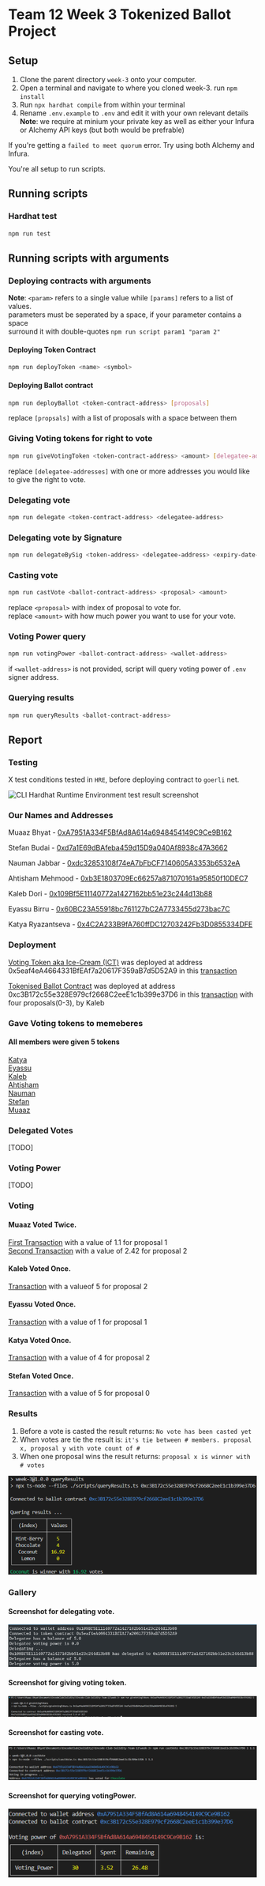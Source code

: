 # Team 12 Week 3 Tokenized Ballot Project

## Setup
1. Clone the parent directory `week-3` onto your computer.
1. Open a terminal and navigate to where you cloned week-3. run `npm install`  
1. Run `npx hardhat compile` from within your terminal
1. Rename `.env.example` to `.env` and edit it with your own relevant details  
**Note**: we require at minium your private key as well as either your Infura or Alchemy API keys (but both would be prefrable)

If you're getting a `failed to meet quorum` error. Try using both Alchemy and Infura.

You're all setup to run scripts.

## Running scripts

### Hardhat test

```bash
npm run test
```

## Running scripts with arguments

### Deploying contracts with arguments
**Note**: `<param>` refers to a single value while `[params]` refers to a list of values.  
parameters must be seperated by a space, if your parameter contains a space  
surround it with double-quotes `npm run script param1 "param 2"`

#### Deploying Token Contract

```bash
npm run deployToken <name> <symbol>
```

#### Deploying Ballot contract

```bash
npm run deployBallot <token-contract-address> [proposals]
```

replace `[propsals]` with a list of proposals with a space between them

### Giving Voting tokens for right to vote

```bash
npm run giveVotingToken <token-contract-address> <amount> [delegatee-addresses] 
```

replace `[delegatee-addresses]` with one or more addresses you would like to give the right to vote.

### Delegating vote

```bash
npm run delegate <token-contract-address> <delegatee-address>
```

### Delegating vote by Signature

```bash
npm run delegateBySig <token-address> <delegatee-address> <expiry-date-as-seconds-since-unix-epoch>
```

### Casting vote

```bash
npm run castVote <ballot-contract-address> <proposal> <amount>
```

replace `<proposal>` with index of proposal to vote for.  
replace `<amount>` with how much power you want to use for your vote.

### Voting Power query

```bash
npm run votingPower <ballot-contract-address> <wallet-address>
```

if `<wallet-address>` is not provided, script will query voting power of `.env` signer address.

### Querying results

```bash
npm run queryResults <ballot-contract-address>
```

## Report

### Testing

X test conditions tested in `HRE`, before deploying contract to `goerli` net.

![CLI Hardhat Runtime Environment test result screenshot](./docs/test.png 'HRE test result')

### Our Names and Addresses

Muaaz Bhyat - [0xA7951A334F5BfAd8A614a6948454149C9Ce9B162](https://goerli.etherscan.io/address/0xa7951a334f5bfad8a614a6948454149c9ce9b162)

Stefan Budai - [0xd7a1E69dBAfeba459d15D9a040Af8938c47A3662](https://goerli.etherscan.io/address/0xd7a1E69dBAfeba459d15D9a040Af8938c47A3662)

Nauman Jabbar - [0xdc32853108f74eA7bFbCF7140605A3353b6532eA](https://goerli.etherscan.io/address/0xdc32853108f74eA7bFbCF7140605A3353b6532eA)

Ahtisham Mehmood - [0xb3E1803709Ec66257a871070161a95850f10DEC7](https://goerli.etherscan.io/address/0xb3E1803709Ec66257a871070161a95850f10DEC7)

Kaleb Dori - [0x109Bf5E11140772a1427162bb51e23c244d13b88](https://goerli.etherscan.io/address/0x109Bf5E11140772a1427162bb51e23c244d13b88)

Eyassu Birru - [0x60BC23A55918bc761127bC2A7733455d273bac7C](https://goerli.etherscan.io/address/0x60BC23A55918bc761127bC2A7733455d273bac7C)

Katya Ryazantseva - [0x4C2A233B9fA760ffDC12703242Fb3D0855334DFE](https://goerli.etherscan.io/address/0x4C2A233B9fA760ffDC12703242Fb3D0855334DFE)

### Deployment

[Voting Token aka Ice-Cream (ICT)](https://goerli.etherscan.io/address/0x5eaf4eA4664331BfEAf7a20617F359aB7d5D52A9) was deployed at address 0x5eaf4eA4664331BfEAf7a20617F359aB7d5D52A9 in this [transaction](https://goerli.etherscan.io/tx/0x8ca891ce9f758e41f57fe60dd262a6dab7b814b02a7374882a1e6430e6f3c18b)

[Tokenised Ballot Contract](https://goerli.etherscan.io/address/0xc3B172c55e328E979cf2668C2eeE1c1b399e37D6) was deployed at address 0xc3B172c55e328E979cf2668C2eeE1c1b399e37D6 in this [transaction](https://goerli.etherscan.io/tx/0x90ab4e76e980c11760234eeac4ceed7c9c7a2183918f6ebea435bada8370f570) with four proposals(0-3), by Kaleb

### Gave Voting tokens to memeberes

#### All members were given 5 tokens

[Katya](https://goerli.etherscan.io/tx/0x4040e9615bab67b474ad55e2ed87dfdc42a675c48eb54f8fac7de1eecbf1f7bb)  
[Eyassu](https://goerli.etherscan.io/tx/0x18da07a8013e8145c83398d1ca3e49cfc7b45c3e5da2b18e43a81d532fea610e)  
[Kaleb](https://goerli.etherscan.io/tx/0xe44321190ff74ebfb5d5d2efcd2cb745ba5ea5e00fa5e9122d80b23ffe3d663d)  
[Ahtisham](https://goerli.etherscan.io/tx/0xdfd366865db6f3bb34800ab24f3cfdf5921505b0535aecda6c4012cd4da29cfa)  
[Nauman](https://goerli.etherscan.io/tx/0x160bfcb6d34f525ff54680620208668f7bcaceac2cfd493968b62f5eaa94a2e0)  
[Stefan](https://goerli.etherscan.io/tx/0x7f73ca0667fee11f14d94def60560296b5983ae15a7d8f30e57e90603d7d4d5a)  
[Muaaz](https://goerli.etherscan.io/tx/0x0ee990f03c184709325b18f2d280ad899f80b7d3f50093468cb32d047fd6aa91)  

### Delegated Votes

[TODO]

### Voting Power

[TODO]

### Voting

#### Muaaz Voted Twice.  
[First Transaction](https://goerli.etherscan.io/tx/0xb7bc139efb3b90d94782f3599d213dff6b99d3c3175b82921ce0abcb77891077) with a value of 1.1 for proposal 1  
[Second Transaction](https://goerli.etherscan.io/tx/0x44e69ddb836c3dad26e07517545108950dfef51ddbeba78d5f5da5c0ea7907e2) with a value of 2.42 for proposal 2  

#### Kaleb Voted Once.  
[Transaction](https://goerli.etherscan.io/tx/0x4ff160839bd84fe4478c7ed7e55b48969e7332481a7724b8b6890d3cf5923f77) with a valueof 5 for proposal 2  

#### Eyassu Voted Once.  
[Transaction](https://goerli.etherscan.io/tx/0x578fd4d9711641c534aa57e51124bc58faa30be28f3460b0b04d4797786d4ca9) with a value of 1 for proposal 1  

#### Katya Voted Once.  
[Transaction](https://goerli.etherscan.io/tx/0x6af4356870b19332581dfa5ffdb98c85cbfcb0d1a382a01f4c017ce3fb8c8dff) with a value of 4 for proposal 2  

#### Stefan Voted Once.  
[Transaction](https://goerli.etherscan.io/tx/0x0e2230e5cedd85886034b6711bbba60675af7187c2a7a2113657219b0a0dcc62) with a value of 5 for proposal 0  



### Results

1. Before a vote is casted the result returns: `No vote has been casted yet`
2. When votes are tie the result is: `it's tie between # members. proposal x, proposal y with vote count of # `
3. When one proposal wins the result returns: `proposal x is winner with # votes`

![Chocolate is winner with 30 votes](./docs/queryResults.png 'CLI winner proposal')

### Gallery

#### Screenshot for delegating vote.  
![CLI delegate call screenshot](./docs/delegation.png 'CLI for delegate vote')

#### Screenshot for giving voting token.  
![CLI give voting token call screenshot](./docs/giveVotingTokens.png 'CLI for minting voting tokens')

#### Screenshot for casting vote.  
![CLI casting vote call screenshot](./docs/castVote.png 'CLI for voting')

#### Screenshot for querying votingPower.  
![CLI votePower call screenshot](./docs/votingPower.png 'CLI for voting power query')
